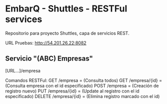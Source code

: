 EmbarQ - Shuttles - RESTFul services
======

Repositorio para proyecto Shuttles, capa de servicios REST.

URL Pruebas: http://54.201.26.22:8082

Servicio "(ABC) Empresas"
-------------------------
[URL...]/empresa

Comandos RESTFul: 
GET /empresa = (Consulta todos)
GET /empresa/{id} = (Consulta empresa con el id especificado)
POST /empresa = (Creación de registro nuevo)
PUT /empresa/{id} = (Update al registro con el id especificado)
DELETE /empresa/{id} = (Elimina registro marcado con el id)